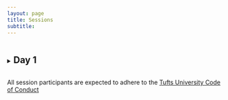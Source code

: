 ```yaml
---
layout: page
title: Sessions 
subtitle: 
---
```


<details>
  <summary><h2 style="display:inline-block">Day 1</h2></summary>

  <details>
    <summary><h3 style="display:inline-block">Challenges, Opportunities, and Myths in Data Science</h3></summary>

    DETAILS 1
    
  </details>  
  
  <details>
  <summary><h3 style="display:inline-block">Nutrition Data Sharing: Perspectives in Government, NGOs, and Academia</h3></summary>
  
  DETAILS 2
  
  </details>
  
  <details>
  <summary><h3 style="display:inline-block">Standardization of Anthropometric Measurements</h3></summary>
  
  DETAILS 3
  
  </details>
  
  <details>
  <summary><h3 style="display:inline-block">Big Data Challenges in Biochemical and Molecular Nutrition</h3></summary>

  DETAILS 4
  
  </details>
  
</details>

All session participants are expected to adhere to the [Tufts University Code of Conduct](https://students.tufts.edu/student-affairs/student-life-policies/code-conduct)
